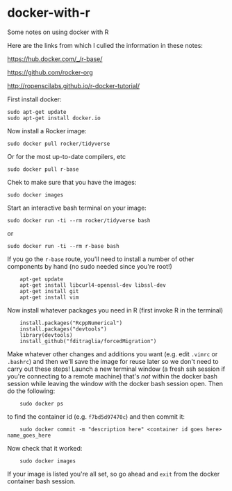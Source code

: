 # docker-with-r
Some notes on using docker with R

Here are the links from which I culled the information in these notes:

https://hub.docker.com/_/r-base/

https://github.com/rocker-org

http://ropenscilabs.github.io/r-docker-tutorial/


First install docker:

    sudo apt-get update
    sudo apt-get install docker.io
    
Now install a Rocker image:

    sudo docker pull rocker/tidyverse
    
Or for the most up-to-date compilers, etc
    
    sudo docker pull r-base
    
Chek to make sure that you have the images:
    
    sudo docker images
    
Start an interactive bash terminal on your image:

    sudo docker run -ti --rm rocker/tidyverse bash

or

    sudo docker run -ti --rm r-base bash
    
If you go the `r-base` route, you'll need to install a number of other components by hand (no sudo needed since you're root!)
        
        apt-get update
        apt-get install libcurl4-openssl-dev libssl-dev
        apt-get install git
        apt-get install vim

Now install whatever packages you need in R (first invoke R in the terminal)

        install.packages("RcppNumerical")
        install.packages("devtools")
        library(devtools)
        install_github("fditraglia/forcedMigration")
        
Make whatever other changes and additions you want (e.g. edit `.vimrc` or `.bashrc`) and then we'll save the image for reuse later so we don't need to carry out these steps! Launch a new terminal window (a fresh ssh session if you're connecting to a remote machine) that's *not* within the docker bash session while leaving the window with the docker bash session open. Then do the following:

        sudo docker ps
        
to find the container id (e.g. `f7bd5d97470c`) and then commit it:

        sudo docker commit -m "description here" <container id goes here>  name_goes_here
        
Now check that it worked:

        sudo docker images
        
If your image is listed you're all set, so go ahead and `exit` from the docker container bash session.
        
